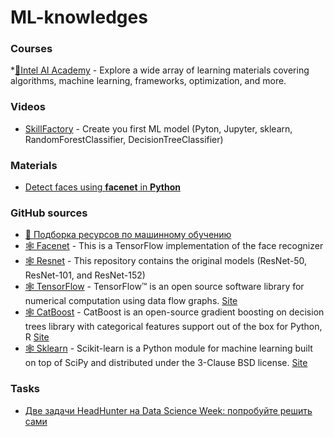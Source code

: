 # ML-knowledges

### Courses

*[🔬Intel AI Academy](https://software.intel.com/en-us/ai-academy?utm_source=habrahabr.ru&utm_medium=Syndication&utm_campaign=AI_academy) - Explore a wide array of learning materials covering algorithms, machine learning, frameworks, optimization, and more.

### Videos

* [SkillFactory](https://www.youtube.com/watch?v=T0Myf8B0Dj8) - Create you first ML model (Pyton, Jupyter, sklearn, RandomForestClassifier, DecisionTreeClassifier)

### Materials

* [Detect faces using **facenet** in **Python**](http://jekel.me/2017/How-to-detect-faces-using-facenet/)

### GitHub sources

* [📝 Подборка ресурсов по машинному обучению](https://github.com/demidovakatya/vvedenie-mashinnoe-obuchenie)
* [🕸️ Facenet](https://github.com/davidsandberg/facenet) - This is a TensorFlow implementation of the face recognizer
* [🕸️ Resnet](https://github.com/KaimingHe/deep-residual-networks) - This repository contains the original models (ResNet-50, ResNet-101, and ResNet-152)
* [🕸️ TensorFlow](https://github.com/tensorflow/tensorflow) - TensorFlow™ is an open source software library for numerical computation using data flow graphs. [Site](https://www.tensorflow.org/)
* [🕸️ CatBoost](https://github.com/catboost/catboost) - CatBoost is an open-source gradient boosting on decision trees library with categorical features support out of the box for Python, R [Site](https://catboost.yandex)
* [🕸️ Sklearn](https://github.com/scikit-learn/scikit-learn) - Scikit-learn is a Python module for machine learning built on top of SciPy and distributed under the 3-Clause BSD license. [Site](http://scikit-learn.org)

### Tasks

* [Две задачи HeadHunter на Data Science Week: попробуйте решить сами](https://habrahabr.ru/company/hh/blog/268319/)


